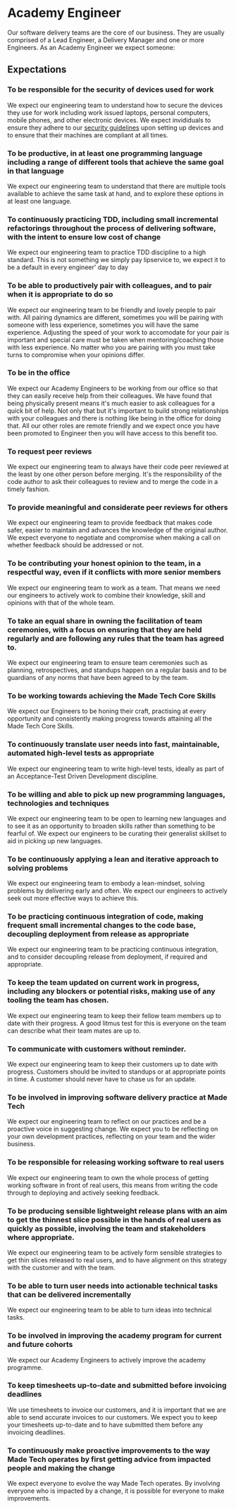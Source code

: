 # Academy Engineer

Our software delivery teams are the core of our business. They are usually comprised of a Lead Engineer, a Delivery Manager and one or more Engineers. As an Academy Engineer we expect someone:

## Expectations

### To be responsible for the security of devices used for work

We expect our engineering team to understand how to secure the devices they use for work including work issued laptops, personal computers, mobile phones, and other electronic devices. We expect invididuals to ensure they adhere to our [security guidelines](https://github.com/madetech/handbook/blob/master/guides/security/protect_the_company.md) upon setting up devices and to ensure that their machines are compliant at all times.

### To be productive, in at least one programming language including a range of different tools that achieve the same goal in that language

We expect our engineering team to understand that there are multiple tools available to achieve the same task at hand, and to explore these options in at least one language.

### To continuously practicing TDD, including small incremental refactorings throughout the process of delivering software, with the intent to ensure low cost of change

We expect our engineering team to practice TDD discipline to a high standard. This is not something we simply pay lipservice to, we expect it to be a default in every engineer' day to day

### To be able to productively pair with colleagues, and to pair when it is appropriate to do so

We expect our engineering team to be friendly and lovely people to pair with. All pairing dynamics are different, sometimes you will be pairing with someone with less experience, sometimes you will have the same experience. Adjusting the speed of your work to accomodate for your pair is important and special care must be taken when mentoring/coaching those with less experience. No matter who you are pairing with you must take turns to compromise when your opinions differ.

### To be in the office

We expect our Academy Engineers to be working from our office so that they can easily receive help from their colleagues. We have found that being physically present means it's much easier to ask colleagues for a quick bit of help. Not only that but it's important to build strong relationships with your colleagues and there is nothing like being in the office for doing that. All our other roles are remote friendly and we expect once you have been promoted to Engineer then you will have access to this benefit too.

### To request peer reviews

We expect our engineering team to always have their code peer reviewed at the least by one other person before merging. It's the responsibility of the code author to ask their colleagues to review and to merge the code in a timely fashion.

### To provide meaningful and considerate peer reviews for others

We expect our engineering team to provide feedback that makes code safer, easier to maintain and advances the knowledge of the original author. We expect everyone to negotiate and compromise when making a call on whether feedback should be addressed or not.

### To be contributing your honest opinion to the team, in a respectful way, even if it conflicts with more senior members

We expect our engineering team to work as a team. That means we need our engineers to actively work to combine their knowledge, skill and opinions with that of the whole team.

### To take an equal share in owning the facilitation of team ceremonies, with a focus on ensuring that they are held regularly and are following any rules that the team has agreed to.

We expect our engineering team to ensure team ceremonies such as planning, retrospectives, and standups happen on a regular basis and to be guardians of any norms that have been agreed to by the team.

### To be working towards achieving the Made Tech Core Skills

We expect our Engineers to be honing their craft, practising at every opportunity and consistently making progress towards attaining all the Made Tech Core Skills.

### To continuously translate user needs into fast, maintainable, automated high-level tests as appropriate

We expect our engineering team to write high-level tests, ideally as part of an Acceptance-Test Driven Development discipline.

### To be willing and able to pick up new programming languages, technologies and techniques

We expect our engineering team to be open to learning new languages and to see it as an opportunity to broaden skills rather than something to be fearful of. We expect our engineers to be curating their generalist skillset to aid in picking up new languages.

### To be continuously applying a lean and iterative approach to solving problems

We expect our engineering team to embody a lean-mindset, solving problems by delivering early and often. We expect our engineers to actively seek out more effective ways to achieve this.

### To be practicing continuous integration of code, making frequent small incremental changes to the code base, decoupling deployment from release as appropriate

We expect our engineering team to be practicing continuous integration, and to consider decoupling release from deployment, if required and appropriate.

### To keep the team updated on current work in progress, including any blockers or potential risks, making use of any tooling the team has chosen.

We expect our engineering team to keep their fellow team members up to date with their progress. A good litmus test for this is everyone on the team can describe what their team mates are up to.

### To communicate with customers without reminder.

We expect our engineering team to keep their customers up to date with progress. Customers should be invited to standups or at appropriate points in time. A customer should never have to chase us for an update.

### To be involved in improving software delivery practice at Made Tech

We expect our engineering team to reflect on our practices and be a proactive voice in suggesting change. We expect you to be reflecting on your own development practices, reflecting on your team and the wider business.

### To be responsible for releasing working software to real users

We expect our engineering team to own the whole process of getting working software in front of real users, this means from writing the code through to deploying and actively seeking feedback.

### To be producing sensible lightweight release plans with an aim to get the thinnest slice possible in the hands of real users as quickly as possible, involving the team and stakeholders where appropriate.

We expect our engineering team to be actively form sensible strategies to get thin slices released to real users, and to have alignment on this strategy with the customer and with the team.

### To be able to turn user needs into actionable technical tasks that can be delivered incrementally

We expect our engineering team to be able to turn ideas into technical tasks.

### To be involved in improving the academy program for current and future cohorts

We expect our Academy Engineers to actively improve the academy programme.

### To keep timesheets up-to-date and submitted before invoicing deadlines

We use timesheets to invoice our customers, and it is important that we are able to send accurate invoices to our customers. We expect you to keep your timesheets up-to-date and to have submitted them before any invoicing deadlines.

### To continuously make proactive improvements to the way Made Tech operates by first getting advice from impacted people and making the change

We expect everyone to evolve the way Made Tech operates. By involving everyone who is impacted by a change, it is possible for everyone to make improvements.